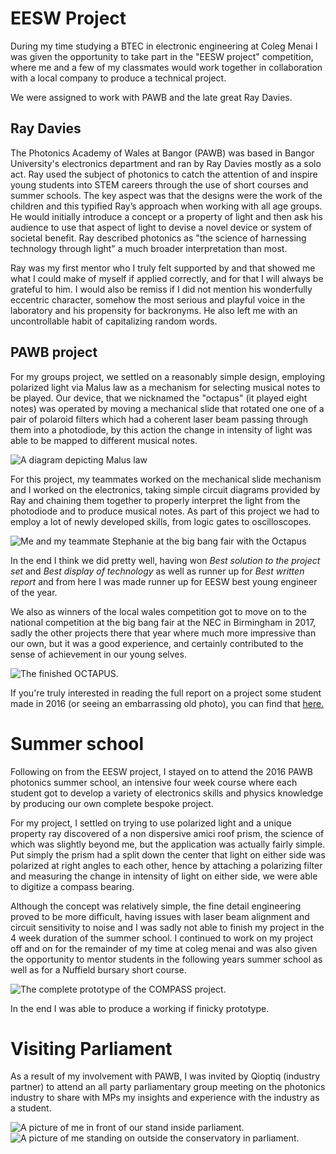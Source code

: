 
# EESW Project

During my time studying a BTEC in electronic engineering at Coleg Menai I was given the opportunity to take part in the "EESW project" competition, where me and a few of my classmates would work together in collaboration with a local company to produce a technical project.

We were assigned to work with PAWB and the late great Ray Davies.

## Ray Davies 

The Photonics Academy of Wales at Bangor (PAWB) was based in Bangor University's electronics department and ran by Ray Davies mostly as a solo act. Ray used the subject of photonics to catch the attention of and inspire young students into STEM careers through the use of short courses and summer schools. The key aspect was that the designs were the work of the children and this typified Ray’s approach when working with all age groups. He would initially introduce a concept or a property of light and then ask his audience to use that aspect of light to devise a novel device or system of societal benefit. Ray described photonics as "the science of harnessing technology through light" a much broader interpretation than most.

Ray was my first mentor who I truly felt supported by and that showed me what I could make of myself if applied correctly, and for that I will always be grateful to him. I would also be remiss if I did not mention his wonderfully eccentric character, somehow the most serious and playful voice in the laboratory and his propensity for backronyms. He also left me with an uncontrollable habit of capitalizing random words.

## PAWB project

For my groups project, we settled on a reasonably simple design, employing polarized light via Malus law as a mechanism for selecting musical notes to be played. Our device, that we nicknamed the "octapus" (it played eight notes) was operated by moving a mechanical slide that rotated one one of a pair of polaroid filters which had a coherent laser beam passing through them into a photodiode, by this action the change in intensity of light was able to be mapped to different musical notes.

<img src="images/Malus.png" alt="A diagram depicting Malus law ">

For this project, my teammates worked on the mechanical slide mechanism and I worked on the electronics, taking simple circuit diagrams provided by Ray and chaining them together to properly interpret the light from the photodiode and to produce musical notes. As part of this project we had to employ a lot of newly developed skills, from logic gates to oscilloscopes.

<img src="images/EESW.jpg" alt="Me and my teammate Stephanie at the big bang fair with the Octapus">

In the end I think we did pretty well, having won *Best solution to the project set* and *Best display of technology* as well as runner up for *Best written report* and from here I was made runner up for EESW best young engineer of the year.

We also as winners of the local wales competition got to move on to the national competition at the big bang fair at the NEC in Birmingham in 2017, sadly the other projects there that year where much more impressive than our own, but it was a good experience, and certainly contributed to the sense of achievement in our young selves.

<img src="images/octapus.jpg" alt="The finished OCTAPUS.">

If you're truly interested in reading the full report on a project some student made in 2016 (or seeing an embarrassing old photo), you can find that [here.](EESW.pdf)

# Summer school

Following on from the EESW project, I stayed on to attend the 2016 PAWB photonics summer school, an intensive four week course where each student got to develop a variety of electronics skills and physics knowledge by producing our own complete bespoke project.

For my project, I settled on trying to use polarized light and a unique property ray discovered of a non dispersive amici roof prism, the science of which was slightly beyond me, but the application was actually fairly simple. Put simply the prism had a split down the center that light on either side was polarized at right angles to each other, hence by attaching a polarizing filter and measuring the change in intensity of light on either side, we were able to digitize a compass bearing.

Although the concept was relatively simple, the fine detail engineering proved to be more difficult, having issues with laser beam alignment and circuit sensitivity to noise and I was sadly not able to finish my project in the 4 week duration of the summer school. I continued to work on my project off and on for the remainder of my time at coleg menai and was also given the opportunity to mentor students in the following years summer school as well as for a Nuffield bursary short course.

<img src="images/compass.jpg" alt="The complete prototype of the COMPASS project.">

In the end I was able to produce a working if finicky prototype.

# Visiting Parliament

As a result of my involvement with PAWB, I was invited by Qioptiq (industry partner) to attend an all party parliamentary group meeting on the photonics industry to share with MPs my insights and experience with the industry as a student.

<img src="images/parliment1.jpg" alt="A picture of me in front of our stand inside parliament.">
<img src="images/parliment2.jpg" alt="A picture of me standing on outside the conservatory in parliament.">